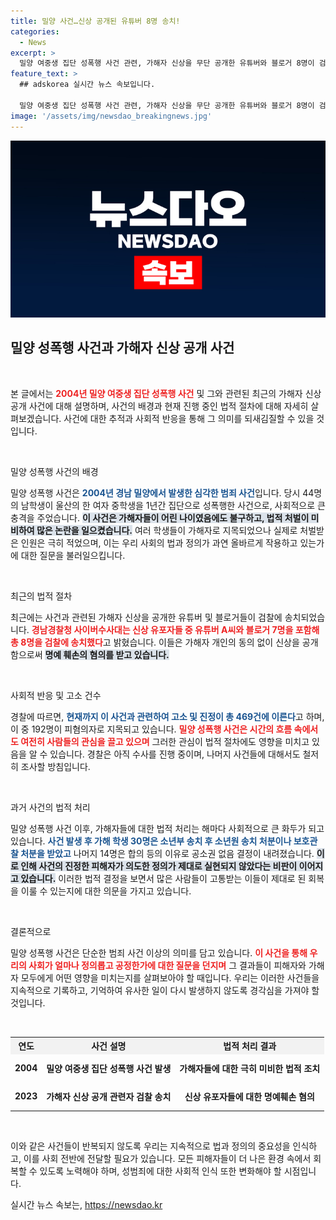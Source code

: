 ```yaml
---
title: 밀양 사건…신상 공개된 유튜버 8명 송치!
categories:
  - News
excerpt: >
  밀양 여중생 집단 성폭행 사건 관련, 가해자 신상을 무단 공개한 유튜버와 블로거 8명이 검찰 송치! 19일, 192명 피혐의자 확인, 공분이 일고 있는 가운데 새로운 수사가 시작된다. 이 사건의 전말이 궁금하다면 클릭하세요!
feature_text: >
  ## adskorea 실시간 뉴스 속보입니다.

  밀양 여중생 집단 성폭행 사건 관련, 가해자 신상을 무단 공개한 유튜버와 블로거 8명이 검찰 송치! 19일, 192명 피혐의자 확인, 공분이 일고 있는 가운데 새로운 수사가 시작된다. 이 사건의 전말이 궁금하다면 클릭하세요!
image: '/assets/img/newsdao_breakingnews.jpg'
---
```


<p><img src="/assets/img/newsdao_breakingnews.jpg" alt="adskorea 속보" /></p>

<h2 data-ke-size="size26">밀양 성폭행 사건과 가해자 신상 공개 사건</h2>

<p data-ke-size="size16">&nbsp;</p>

<p>본 글에서는 <b><span style="color: #ee2323;">2004년 밀양 여중생 집단 성폭행 사건</span></b> 및 그와 관련된 최근의 가해자 신상 공개 사건에 대해 설명하며, 사건의 배경과 현재 진행 중인 법적 절차에 대해 자세히 살펴보겠습니다. 사건에 대한 추적과 사회적 반응을 통해 그 의미를 되새김질할 수 있을 것입니다.</p>

<p data-ke-size="size16">&nbsp;</p>

<p>밀양 성폭행 사건의 배경</p>

<p>밀양 성폭행 사건은 <b><span style="color: #1a5490;">2004년 경남 밀양에서 발생한 심각한 범죄 사건</span></b>입니다. 당시 44명의 남학생이 울산의 한 여자 중학생을 1년간 집단으로 성폭행한 사건으로, 사회적으로 큰 충격을 주었습니다. <b><span style="background-color: #21538527;">이 사건은 가해자들이 어린 나이였음에도 불구하고, 법적 처벌이 미비하여 많은 논란을 일으켰습니다.</span></b> 여러 학생들이 가해자로 지목되었으나 실제로 처벌받은 인원은 극히 적었으며, 이는 우리 사회의 법과 정의가 과연 올바르게 작용하고 있는가에 대한 질문을 불러일으킵니다.</p>

<p data-ke-size="size16">&nbsp;</p>

<p>최근의 법적 절차</p>

<p>최근에는 사건과 관련된 가해자 신상을 공개한 유튜버 및 블로거들이 검찰에 송치되었습니다. <b><span style="color: #ee2323;">경남경찰청 사이버수사대는 신상 유포자들 중 유튜버 A씨와 블로거 7명을 포함해 총 8명을 검찰에 송치했다</span></b>고 밝혔습니다. 이들은 가해자 개인의 동의 없이 신상을 공개함으로써 <b><span style="background-color: #21538527;">명예 훼손의 혐의를 받고 있습니다.</span></b> </p>

<p data-ke-size="size16">&nbsp;</p>

<p>사회적 반응 및 고소 건수</p>

<p>경찰에 따르면, <b><span style="color: #1a5490;">현재까지 이 사건과 관련하여 고소 및 진정이 총 469건에 이른다</span></b>고 하며, 이 중 192명이 피혐의자로 지목되고 있습니다. <b><span style="color: #ee2323;">밀양 성폭행 사건은 시간의 흐름 속에서도 여전히 사람들의 관심을 끌고 있으며</span></b> 그러한 관심이 법적 절차에도 영향을 미치고 있음을 알 수 있습니다. 경찰은 아직 수사를 진행 중이며, 나머지 사건들에 대해서도 철저히 조사할 방침입니다.</p>

<p data-ke-size="size16">&nbsp;</p>

<p>과거 사건의 법적 처리</p>

<p>밀양 성폭행 사건 이후, 가해자들에 대한 법적 처리는 해마다 사회적으로 큰 화두가 되고 있습니다. <b><span style="color: #1a5490;">사건 발생 후 가해 학생 30명은 소년부 송치 후 소년원 송치 처분이나 보호관찰 처분을 받았고</span></b> 나머지 14명은 합의 등의 이유로 공소권 없음 결정이 내려졌습니다. <b><span style="background-color: #21538527;">이로 인해 사건의 진정한 피해자가 의도한 정의가 제대로 실현되지 않았다는 비판이 이어지고 있습니다.</span></b> 이러한 법적 결정을 보면서 많은 사람들이 고통받는 이들이 제대로 된 회복을 이룰 수 있는지에 대한 의문을 가지고 있습니다.</p>

<p data-ke-size="size16">&nbsp;</p>

<p>결론적으로</p>

<p>밀양 성폭행 사건은 단순한 범죄 사건 이상의 의미를 담고 있습니다. <b><span style="color: #ee2323;">이 사건을 통해 우리의 사회가 얼마나 정의롭고 공정한가에 대한 질문을 던지며</span></b> 그 결과들이 피해자와 가해자 모두에게 어떤 영향을 미치는지를 살펴보아야 할 때입니다. 우리는 이러한 사건들을 지속적으로 기록하고, 기억하여 유사한 일이 다시 발생하지 않도록 경각심을 가져야 할 것입니다. </p>

<p data-ke-size="size16">&nbsp;</p>

<table style="width:100%; border-collapse: collapse;">
    <tr>
        <th style="text-align: center; background-color: #f2f2f2;"><b>연도</b></th>
        <th style="text-align: center; background-color: #f2f2f2;"><b>사건 설명</b></th>
        <th style="text-align: center; background-color: #f2f2f2;"><b>법적 처리 결과</b></th>
    </tr>
    <tr>
        <td style="text-align: center; height: 40px;"><b>2004</b></td>
        <td style="text-align: center; height: 40px;"><b>밀양 여중생 집단 성폭행 사건 발생</b></td>
        <td style="text-align: center; height: 40px;"><b>가해자들에 대한 극히 미비한 법적 조치</b></td>
    </tr>
    <tr>
        <td style="text-align: center; height: 40px;"><b>2023</b></td>
        <td style="text-align: center; height: 40px;"><b>가해자 신상 공개 관련자 검찰 송치</b></td>
        <td style="text-align: center; height: 40px;"><b>신상 유포자들에 대한 명예훼손 혐의</b></td>
    </tr>
</table>

<p data-ke-size="size16">&nbsp;</p>

<p>이와 같은 사건들이 반복되지 않도록 우리는 지속적으로 법과 정의의 중요성을 인식하고, 이를 사회 전반에 전달할 필요가 있습니다. 모든 피해자들이 더 나은 환경 속에서 회복할 수 있도록 노력해야 하며, 성범죄에 대한 사회적 인식 또한 변화해야 할 시점입니다.</p>
실시간 뉴스 속보는, <a href="https://newsdao.kr" rel="dofollow">https://newsdao.kr</a>


